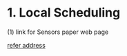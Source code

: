 # 1. Local Scheduling
(1) link for Sensors paper web page

[refer address](https://www.mdpi.com/1424-8220/23/3/1522)

